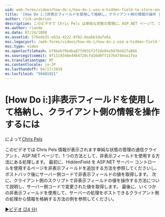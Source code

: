 ```yaml
---
uid: web-forms/videos/how-do-i/how-do-i-use-a-hidden-field-to-store-and-manipulate-client-side-information
title: '[How Do i:]非表示フィールドを使用して格納し、クライアント側の情報の操作 |Microsoft Docs'
author: rick-anderson
description: このビデオで Chris Pels は単純な状態の管理に、ASP.NET ページで、クライアント側の通信を行うための 1 つの方法として、非表示フィールドを使用する方法を紹介しています.
ms.author: riande
ms.date: 07/24/2008
ms.assetid: 576ede31-e83a-4222-8f82-0aabb1dafe6a
msc.legacyurl: /web-forms/videos/how-do-i/how-do-i-use-a-hidden-field-to-store-and-manipulate-client-side-information
msc.type: video
ms.openlocfilehash: b79beb79b4ba87fd031f2f2de04a5078d42fa866
ms.sourcegitcommit: 0f1119340e4464720cfd16d0ff15764746ea1fea
ms.translationtype: MT
ms.contentlocale: ja-JP
ms.lasthandoff: 04/17/2019
ms.locfileid: "59401921"
---
```

# <a name="how-do-i-use-a-hidden-field-to-store-and-manipulate-client-side-information"></a>[How Do i:]非表示フィールドを使用して格納し、クライアント側の情報を操作するには

によって[Chris Pels](https://twitter.com/chrispels)

このビデオでは Chris Pels 情報が表示されます単純な状態の管理の通信クライアント、ASP.NET ページで、1 つの方法として、非表示フィールドを使用する方法にある処理します。 最初に、HiddenField を ASP.NET サーバー コントロールを使用するページを非表示フィールドを追加する方法を参照してくださいし、ポストバック後にサーバー側コードで非表示フィールドの値を取得します。 次に、クライアント側のスクリプトで非表示フィールドの値を操作する方法について説明し、サーバー側コードで変更された値を取得します。 最後に、いくつかの非表示フィールドを使用して、サーバーの処理をポストできるクライアント側の処理から情報を格納する方法の例を参照してください。

[&#9654;ビデオ (24 分)](https://channel9.msdn.com/Blogs/ASP-NET-Site-Videos/how-do-i-use-a-hidden-field-to-store-and-manipulate-client-side-information)
